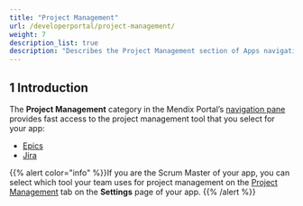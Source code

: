 ```yaml
---
title: "Project Management"
url: /developerportal/project-management/
weight: 7
description_list: true
description: "Describes the Project Management section of Apps navigation pane."
---
```


## 1 Introduction

The **Project Management** category in the Mendix Portal’s [navigation pane](/developerportal/#navigation-pane) provides fast access to the project management tool that you select for your app:

* [Epics](/developerportal/project-management/epics/)
* [Jira](/developerportal/project-management/jira-connector/)

{{% alert color="info" %}}If you are the Scrum Master of your app, you can select which tool your team uses for project management on the [Project Management](/developerportal/collaborate/general-settings/#project-management) tab on the **Settings** page of your app. {{% /alert %}}
